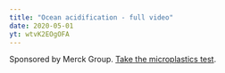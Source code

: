 ```yaml
---
title: "Ocean acidification - full video"
date: 2020-05-01
yt: wtvK2EOgOFA
---
```

Sponsored by Merck Group. [Take the microplastics test](https://www.merckgroup.com/en/microplasticme/?ko=smo).



